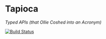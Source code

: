 Tapioca
=======

_Typed APIs (that Ollie Coshed into an Acronym)_

[![Build Status](https://travis-ci.org/OJFord/tapioca.svg?branch=master)](https://travis-ci.org/OJFord/tapioca)
